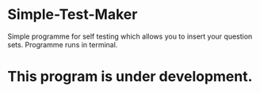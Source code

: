 # Simple-Test-Maker
Simple programme for self testing which allows you to insert your question sets.
Programme runs in terminal.

# This program is under development.


